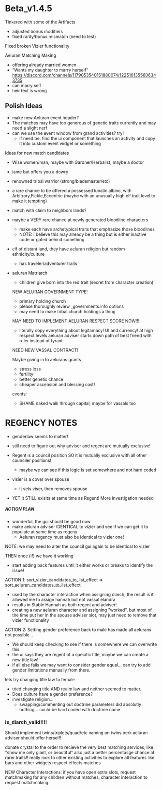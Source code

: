 # Beta_v1.4.5

Tinkered with some of the Artifacts 
- adjusted bonus modifiers
- fixed rarity/bonus mismatch (need to test)

Fixed broken Vizier functionality

Aeluran Matching Making 
 - offering already married women
 - "Wants my daughter to marry herself" https://discord.com/channels/1179053540161880074/1225101355606343735
 - can marry self
 - heir text is wrong


## Polish Ideas

- make new Aeluran event header?
- The matches may have too generous of genetic traits currently and may need a slight nerf
- can we use the event window from grand activities? try!
    - if need be, find the ui component that launches an activity and copy it into custom event widget or something

 Ideas for new match candidates
 - Wise women/man, maybe with Gardner/Herbalist, maybe a doctor
 - lame but offers you a dowry
 - renowned tribal warrior (strong/blademaster/etc)
 - a rare chance to be offered a possessed lunatic albino, with Arbitrary,Fickle,Eccentric (maybe with an unusually high elf trait level to make it tempting)
 - match with claim to neighbors lands?
 - maybe a VERY rare chance at newly generated bloodline characters
    - make each have archetypical traits that emphasize those bloodlines
    - NOTE: I believe this may already be a thing but is either inactive code or gated behind something
 - elf of distant land, they have aeluran religion but random ethnicity/culture
   - has traveler/adventurer traits
 - aeluran Matriarch
   - children give born into the red trait (secret from character creation)

   NEW AELURAN GOVERNMENT TYPE!
      - primary holding church
      - please thoroughly review _governments.info options
      - may need to make tribal church holdings a thing

   MAY NEED TO IMPLEMENT AELURAN RESPECT SCORE NOW!!!
      - literally copy everything about legitamacy! UI and currency!
      at high respect levels aeluran adviser starts down path of best friend with ruler instead of tyrant 

   NEED NEW VASSAL CONTRACT!

   Maybe giving in to aelurans grants 
   - stress loss
   - fertility
   - better genetic chance
   - cheaper ascension and blessing cost!

   events:
   - SHAME naked walk througn capital, maybe for vassals too


# REGENCY NOTES

- genderlaw seems to matter!
- still need to figure out why adviser and regent are mutually exclusive! 

- Regent is a council position SO it is mutually exclusive with all other counciler positions!
   - maybe we can see if this logic is set somewhere and not hard coded

- visier is a cover over spouse
   - it sets viser, then removes spouse
- YET it STILL exisits at same time as Regent! More investigation needed


##### ACTION PLAN
- wonderful, the gui should be good now
- make aeluran adviser IDENTICAL to vizier and see if we can get it to populate at same time as regeny
   - Aeluran regency must also be identical to vizier one!

NOTE: we may need to alter the council gui again to be identical to vizier

THEN once (if) we have it working
- start adding back features until it either works or breaks to identify the issue!


ACTION 1: sort_vizier_candidates_to_list_effect => sort_aeluran_candidates_to_list_effect 
- used by the character interaction when assigning diarch, the result is it allowed me to assign hannah but not vassal elandra
- results in Stable Hannah as both regent and adviser!
- creating a new aeluran character and assigning "worked", but most of the time put her in the spouse adviser slot, may just need to remove that vizier functionality

ACTION 2: Setting gender preference back to male has made all aelurans not possible...
- We should keep checking to see if there is somewhere we can overwrite this
- the ui says they are regent of a specific title, maybe we can create a new title law!
- if all else fails we may want to consider gender equal... can try to add gender limitations manually from there.

lets try changing title law to female
- tried changing title AND realm law and neither seemed to matter..
- Does culture have a gender preference?
- investigate religion...
   - swapping/commenting out doctrine parameters did absolutly nothing... could be hard coded with doctrine name

### is_diarch_valid!!!!


Should implement twins/triplets/quad/etc naming on twins perk
aeluran adviser should offer herself!

donate crystal to the order to recieve the very best matching services,
like "show me only giant, or beautiful"
also just a better percentasge chance at rarer traits!!
really look to other existing activities to explore all features like bars and other widgets
respect effects matches


NEW Character Interactions:
if you have open extra slots, request matchmaking
for any children without matches, character interaction to request matchmaking

